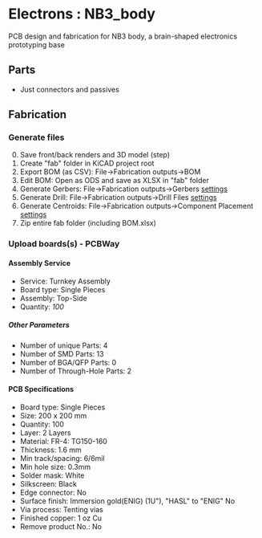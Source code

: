 # Electrons : NB3_body
PCB design and fabrication for NB3 body, a brain-shaped electronics prototyping base

## Parts
- Just connectors and passives

## Fabrication

### Generate files
0. Save front/back renders and 3D model (step)
1. Create "fab" folder in KiCAD project root
2. Export BOM (as CSV): File->Fabrication outputs->BOM
3. Edit BOM: Open as ODS and save as XLSX in "fab" folder
4. Generate Gerbers: File->Fabrication outputs->Gerbers [settings](NB3_body_FAB_plot_settings.png)
5. Generate Drill: File->Fabrication outputs->Drill Files [settings](NB3_body_FAB_drill_settings.png)
6. Generate Centroids: File->Fabrication outputs->Component Placement [settings](NB3_body_FAB_pos_settings.png)
7. Zip entire fab folder (including BOM.xlsx)

### Upload boards(s) - PCBWay

#### Assembly Service
- Service: Turnkey Assembly
- Board type: Single Pieces
- Assembly: Top-Side
- Quantity: *100*

##### Other Parameters
- Number of unique Parts: 4
- Number of SMD Parts: 13
- Number of BGA/QFP Parts: 0
- Number of Through-Hole Parts: 2
			
#### PCB Specifications
- Board type: Single Pieces
- Size: 200 x 200 mm
- Quantity: 100
- Layer: 2 Layers
- Material: FR-4: TG150-160
- Thickness: 1.6 mm
- Min track/spacing: 6/6mil
- Min hole size: 0.3mm
- Solder mask: White
- Silkscreen: Black
- Edge connector: No
- Surface finish: Immersion gold(ENIG) (1U"), "HASL" to "ENIG" No
- Via process: Tenting vias
- Finished copper: 1 oz Cu
- Remove product No.: No
